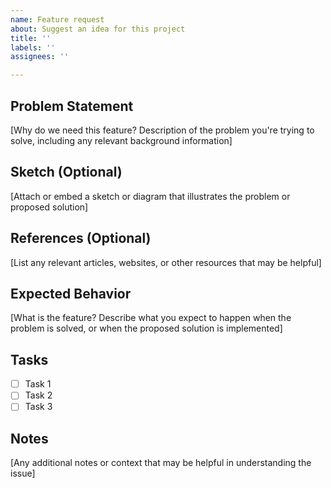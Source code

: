 ```yaml
---
name: Feature request
about: Suggest an idea for this project
title: ''
labels: ''
assignees: ''

---
```


## Problem Statement

[Why do we need this feature? Description of the problem you're trying to solve, including any relevant background information]

## Sketch (Optional)

[Attach or embed a sketch or diagram that illustrates the problem or proposed solution]

## References (Optional)

[List any relevant articles, websites, or other resources that may be helpful]

## Expected Behavior

[What is the feature? Describe what you expect to happen when the problem is solved, or when the proposed solution is implemented]

## Tasks

- [ ] Task 1
- [ ] Task 2
- [ ] Task 3

## Notes

[Any additional notes or context that may be helpful in understanding the issue]
